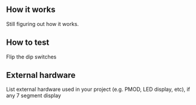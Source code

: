 <!---

This file is used to generate your project datasheet. Please fill in the information below and delete any unused
sections.

You can also include images in this folder and reference them in the markdown. Each image must be less than
512 kb in size, and the combined size of all images must be less than 1 MB.
-->

## How it works

Still figuring out how it works.

## How to test

Flip the dip switches

## External hardware

List external hardware used in your project (e.g. PMOD, LED display, etc), if any
7 segment display
